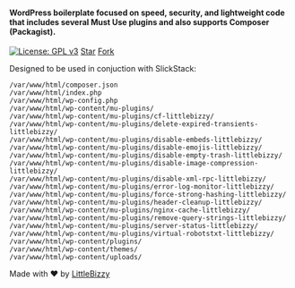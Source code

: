 #### WordPress boilerplate focused on speed, security, and lightweight code that includes several Must Use plugins and also supports Composer (Packagist).

[![License: GPL v3](https://img.shields.io/badge/License-GPL%20v3-blue.svg)](https://www.gnu.org/licenses/gpl-3.0) <a class="github-button" href="https://github.com/littlebizzy/wplite" data-icon="octicon-star" data-size="small" data-show-count="true" aria-label="Star littlebizzy/wplite on GitHub">Star</a> <a class="github-button" href="https://github.com/littlebizzy/wplite/fork" data-icon="octicon-repo-forked" data-size="large" data-show-count="true" aria-label="Fork littlebizzy/wplite on GitHub">Fork</a>

Designed to be used in conjuction with SlickStack:

    /var/www/html/composer.json
    /var/www/html/index.php
    /var/www/html/wp-config.php
    /var/www/html/wp-content/mu-plugins/
    /var/www/html/wp-content/mu-plugins/cf-littlebizzy/
    /var/www/html/wp-content/mu-plugins/delete-expired-transients-littlebizzy/
    /var/www/html/wp-content/mu-plugins/disable-embeds-littlebizzy/
    /var/www/html/wp-content/mu-plugins/disable-emojis-littlebizzy/
    /var/www/html/wp-content/mu-plugins/disable-empty-trash-littlebizzy/
    /var/www/html/wp-content/mu-plugins/disable-image-compression-littlebizzy/
    /var/www/html/wp-content/mu-plugins/disable-xml-rpc-littlebizzy/
    /var/www/html/wp-content/mu-plugins/error-log-monitor-littlebizzy/
    /var/www/html/wp-content/mu-plugins/force-strong-hashing-littlebizzy/
    /var/www/html/wp-content/mu-plugins/header-cleanup-littlebizzy/
    /var/www/html/wp-content/mu-plugins/nginx-cache-littlebizzy/
    /var/www/html/wp-content/mu-plugins/remove-query-strings-littlebizzy/
    /var/www/html/wp-content/mu-plugins/server-status-littlebizzy/
    /var/www/html/wp-content/mu-plugins/virtual-robotstxt-littlebizzy/
    /var/www/html/wp-content/plugins/
    /var/www/html/wp-content/themes/
    /var/www/html/wp-content/uploads/

Made with ❤ by [LittleBizzy](https://www.littlebizzy.com)

<script async defer src="https://buttons.github.io/buttons.js"></script>

